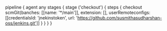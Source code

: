 pipeline {
agent any
stages {
stage ('checkout') {
steps {
checkout scmGit(banches: [[name: '*/main']], extension: [], userRemoteconfigs: [[credentialsId: 'jnekinstoken', url: 'https://github.com/susmithasudharshan-oss/jenkins.git']]
}
}
}
}
